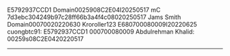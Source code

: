 E5792937CCD1
Domain0025908C2E04I20250517
mC 7d3ebc304249b97c28ff66b3a4f4c08020250517
Jams Smith Domain00070020220630
Kroroller123 E680700080009I20220625
cuongbtc91: E5792937CCD1 000700080009
Abdulrehman Khalid: 00259s08C2E0420220517

-----------------------------------------
